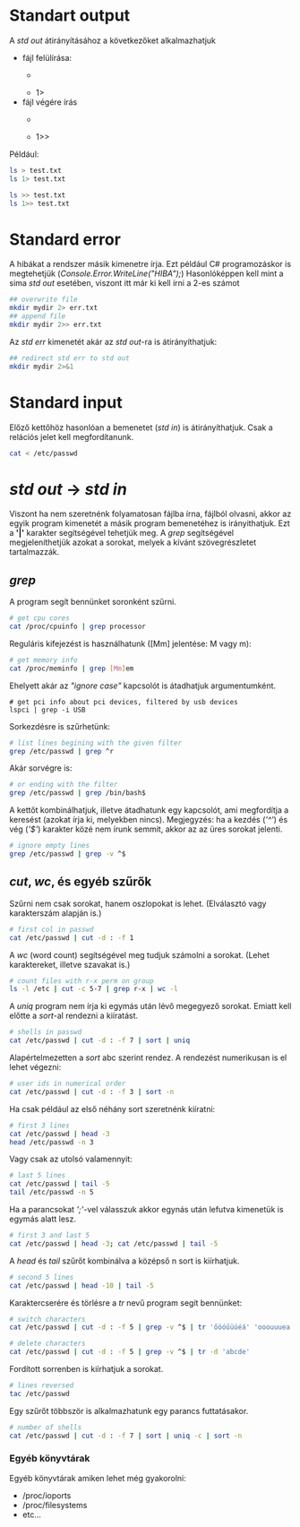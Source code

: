 # Standart output

A *std out* átirányításához a következőket alkalmazhatjuk 
- fájl felülírása:
  - >
  - 1>
- fájl végére írás 
  - >>
  - 1>>

Például:
```bash
ls > test.txt
ls 1> test.txt

ls >> test.txt
ls 1>> test.txt
```

# Standard error

A hibákat a rendszer másik kimenetre írja. Ezt például C# programozáskor is megtehetjük (*Console.Error.WriteLine("HIBA");*)
Hasonlóképpen kell mint a sima *std out* esetében, viszont itt már ki kell írni a 2-es számot
```bash
## overwrite file
mkdir mydir 2> err.txt
## append file
mkdir mydir 2>> err.txt
```

Az *std err* kimenetét akár az *std out*-ra is átirányíthatjuk:
```bash
## redirect std err to std out
mkdir mydir 2>&1
```

# Standard input

Előző kettőhöz hasonlóan a bemenetet (*std in*) is átirányíthatjuk. Csak a relációs jelet kell megfordítanunk.
```bash
cat < /etc/passwd
```

# *std out* -> *std in*

Viszont ha nem szeretnénk folyamatosan fájlba írna, fájlból olvasni, akkor az egyik program kimenetét a másik program bemenetéhez is irányithatjuk.
Ezt a **'|'** karakter segítségével tehetjük meg. A *grep* segítségével megjeleníthetjük azokat a sorokat, melyek a kívánt szövegrészletet tartalmazzák.

## *grep*

A program segít bennünket soronként szűrni.

```bash
# get cpu cores
cat /proc/cpuinfo | grep processor
```

Reguláris kifejezést is használhatunk ([Mm] jelentése: M vagy m):
```bash
# get memory info
cat /proc/meminfo | grep [Mm]em
```

Ehelyett akár az *"ignore case"* kapcsolót is átadhatjuk argumentumként.
```
# get pci info about pci devices, filtered by usb devices
lspci | grep -i USB
```

Sorkezdésre is szűrhetünk:
```bash
# list lines begining with the given filter
grep /etc/passwd | grep ^r
```

Akár sorvégre is:
```bash
# or ending with the filter
grep /etc/passwd | grep /bin/bash$
```

A kettőt kombinálhatjuk, illetve átadhatunk egy kapcsolót, ami megfordítja a keresést (azokat írja ki, melyekben nincs).
Megjegyzés: ha a kezdés (*'^'*) és vég (*'$'*) karakter közé nem írunk semmit, akkor az az üres sorokat jelenti.
```bash
# ignore empty lines
grep /etc/passwd | grep -v ^$
```

## *cut*, *wc*, és egyéb szűrők

Szűrni nem csak sorokat, hanem oszlopokat is lehet. (Elválasztó vagy karakterszám alapján is.)

```bash
# first col in passwd
cat /etc/passwd | cut -d : -f 1
```

A *wc* (word count) segítségével meg tudjuk számolni a sorokat. (Lehet karaktereket, illetve szavakat is.)
```bash
# count files with r-x perm on group
ls -l /etc | cut -c 5-7 | grep r-x | wc -l
```

A *uniq* program nem írja ki egymás után lévő megegyező sorokat. Emiatt kell előtte a *sort*-al rendezni a kiíratást.
```bash
# shells in passwd
cat /etc/passwd | cut -d : -f 7 | sort | uniq
````

Alapértelmezetten a *sort* abc szerint rendez. A rendezést numerikusan is el lehet végezni:
```bash
# user ids in numerical order
cat /etc/passwd | cut -d : -f 3 | sort -n
```

Ha csak például az első néhány sort szeretnénk kiíratni:
```bash
# first 3 lines
cat /etc/passwd | head -3
head /etc/passwd -n 3
```

Vagy csak az utolsó valamennyit:
```bash
# last 5 lines
cat /etc/passwd | tail -5
tail /etc/passwd -n 5
```

Ha a parancsokat *';'*-vel válasszuk akkor egynás után lefutva kimenetük is egymás alatt lesz.
```bash
# first 3 and last 5
cat /etc/passwd | head -3; cat /etc/passwd | tail -5
```

A *head* és *tail* szűrőt kombinálva a középső n sort is kiírhatjuk.
```bash
# second 5 lines
cat /etc/passwd | head -10 | tail -5
```

Karaktercserére és törlésre a *tr* nevű program segít bennünket:
```bash
# switch characters
cat /etc/passwd | cut -d : -f 5 | grep -v ^$ | tr 'őöóűüúéá' 'ooouuuea'

# delete characters
cat /etc/passwd | cut -d : -f 5 | grep -v ^$ | tr -d 'abcde'
```

Fordított sorrenben is kiírhatjuk a sorokat.
```bash
# lines reversed
tac /etc/passwd
```

Egy szűrőt többször is alkalmazhatunk egy parancs futtatásakor.
```bash
# number of shells
cat /etc/passwd | cut -d : -f 7 | sort | uniq -c | sort -n
```

### Egyéb könyvtárak
Egyéb könyvtárak amiken lehet még gyakorolni:
- /proc/ioports
- /proc/filesystems
- etc...
